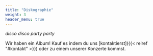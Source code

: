 ```yaml
---
title: "Diskographie"
weight: 3
header_menu: true
---
```


*disco disco party party*

Wir haben ein Album! Kauf es indem du uns [kontaktierst]({{< relref "#kontakt" >}}) oder zu einem unserer Konzerte kommst.